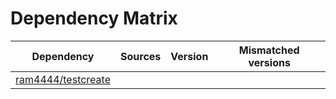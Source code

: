 # Dependency Matrix

Dependency | Sources | Version | Mismatched versions
---------- | ------- | ------- | -------------------
[ram4444/testcreate](https://github.com/ram4444/testcreate.git) |  | []() | 
